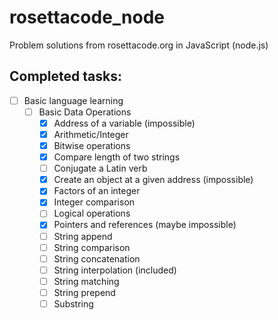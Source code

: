 # rosettacode_node
Problem solutions from rosettacode.org in JavaScript (node.js)

## Completed tasks:

- [ ] Basic language learning
	- [ ] Basic Data Operations
		- [x] Address of a variable (impossible)
		- [x] Arithmetic/Integer
		- [x] Bitwise operations
		- [x] Compare length of two strings
		- [ ] Conjugate a Latin verb
		- [x] Create an object at a given address (impossible)
		- [x] Factors of an integer
		- [x] Integer comparison
		- [ ] Logical operations
		- [x] Pointers and references (maybe impossible)
		- [ ] String append
		- [ ] String comparison
		- [ ] String concatenation
		- [ ] String interpolation (included)
		- [ ] String matching
		- [ ] String prepend
		- [ ] Substring
